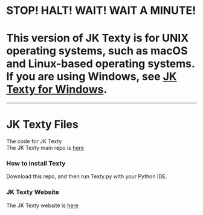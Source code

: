 # STOP! HALT! WAIT! WAIT A MINUTE!
# This version of JK Texty is for UNIX operating systems, such as macOS and Linux-based operating systems. If you are using Windows, see [JK Texty for Windows](https://github.com/Jackkillian/JK-Texty-For-Windows).
***
# JK Texty Files
The code for JK Texty  
The JK Texty main repo is [here](https://github.com/Jackkillian/JK-Texty)
### How to install Texty
Download this repo, and then run Texty.py with your Python IDE.
### JK Texty Website
The JK Texty website is [here](https://sites.google.com/view/JK-Texty-Website "JK Texty Website")
